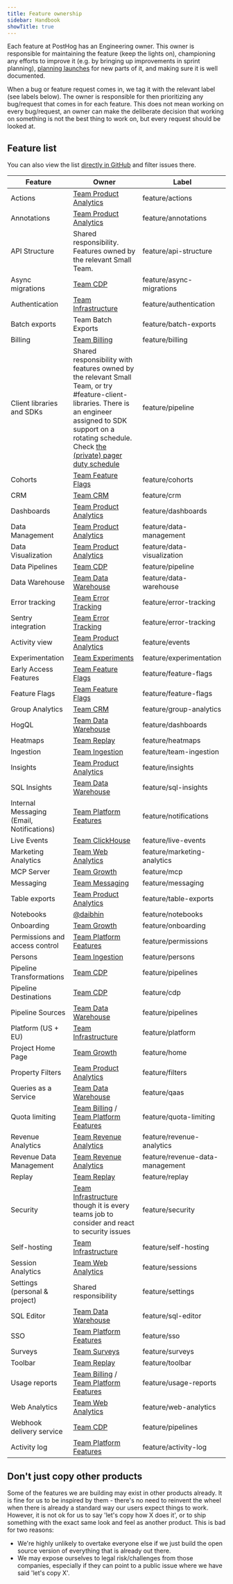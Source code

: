 ```yaml
---
title: Feature ownership
sidebar: Handbook
showTitle: true
---
```


Each feature at PostHog has an Engineering owner. This owner is responsible for maintaining the feature (keep the lights on), championing any efforts to improve it (e.g. by bringing up improvements in sprint planning), [planning launches](/handbook/words-and-pictures/product-announcements) for new parts of it, and making sure it is well documented.

When a bug or feature request comes in, we tag it with the relevant label (see labels below). The owner is responsible for then prioritizing any bug/request that comes in for each feature. This does not mean working on every bug/request, an owner can make the deliberate decision that working on something is not the best thing to work on, but every request should be looked at.


## Feature list

You can also view the list [directly in GitHub](https://github.com/PostHog/posthog/labels?q=feature%2F) and filter issues there.

| Feature |  Owner  |  Label  |
|---|---|---|
| Actions | [Team Product Analytics][Team Product Analytics]  | <span class="lemon-tag gh-tag">feature/actions</span> |
| Annotations | [Team Product Analytics][Team Product Analytics]  | <span class="lemon-tag gh-tag">feature/annotations</span> |
| API Structure | Shared responsibility. Features owned by the relevant Small Team. | <span class="lemon-tag gh-tag">feature/api-structure</span> |
| Async migrations | [Team CDP][Team CDP]  | <span class="lemon-tag gh-tag">feature/async-migrations</span> |
| Authentication | [Team Infrastructure][Team Infrastructure]  | <span class="lemon-tag gh-tag">feature/authentication</span> |
| Batch exports | Team Batch Exports | <span class="lemon-tag gh-tag">feature/batch-exports</span> |
| Billing | [Team Billing][Team Billing]  |  <span class="lemon-tag gh-tag">feature/billing</span> |
| Client libraries and SDKs | Shared responsibility with features owned by the relevant Small Team, or try #feature-client-libraries. There is an engineer assigned to SDK support on a rotating schedule. Check [the (private) pager duty schedule](https://posthog.pagerduty.com/schedules#P7B7NTR)  | <span class="lemon-tag gh-tag">feature/pipeline</span> |
| Cohorts | [Team Feature Flags][Team Feature Flags]  |  <span class="lemon-tag gh-tag">feature/cohorts</span>  |
| CRM | [Team CRM][Team CRM]  |  <span class="lemon-tag gh-tag">feature/crm</span>  |
| Dashboards | [Team Product Analytics][Team Product Analytics]  |  <span class="lemon-tag gh-tag">feature/dashboards</span> |
| Data Management | [Team Product Analytics][Team Product Analytics]  | <span class="lemon-tag gh-tag">feature/data-management</span>  |
| Data Visualization | [Team Product Analytics][Team Product Analytics]  | <span class="lemon-tag gh-tag">feature/data-visualization</span>  |
| Data Pipelines | [Team CDP][Team CDP] | <span class="lemon-tag gh-tag">feature/pipeline</span> |
| Data Warehouse | [Team Data Warehouse][Team Data Warehouse]  | <span class="lemon-tag gh-tag">feature/data-warehouse</span> |
| Error tracking | [Team Error Tracking](/teams/error-tracking)  |  <span class="lemon-tag gh-tag">feature/error-tracking</span>  |
| Sentry integration | [Team Error Tracking](/teams/error-tracking)  |  <span class="lemon-tag gh-tag">feature/error-tracking</span>  |
| Activity view | [Team Product Analytics][Team Product Analytics]  |  <span class="lemon-tag gh-tag">feature/events</span>  |
| Experimentation | [Team Experiments](/teams/experiments) |  <span class="lemon-tag gh-tag">feature/experimentation</span> |
| Early Access Features | [Team Feature Flags][Team Feature Flags] | <span class="lemon-tag gh-tag">feature/feature-flags</span> |
| Feature Flags | [Team Feature Flags][Team Feature Flags]  |  <span class="lemon-tag gh-tag">feature/feature-flags</span> |
| Group Analytics | [Team CRM][Team CRM]  |  <span class="lemon-tag gh-tag">feature/group-analytics</span> |
| HogQL | [Team Data Warehouse][Team Data Warehouse]  |  <span class="lemon-tag gh-tag">feature/dashboards</span> |
| Heatmaps | [Team Replay][Team Replay] | <span class="lemon-tag gh-tag">feature/heatmaps</span> |
| Ingestion | [Team Ingestion][Team Ingestion]  | <span class="lemon-tag gh-tag">feature/team-ingestion</span> |
| Insights | [Team Product Analytics][Team Product Analytics]  | <span class="lemon-tag gh-tag">feature/insights</span>  |
| SQL Insights | [Team Data Warehouse][Team Data Warehouse]  |  <span class="lemon-tag gh-tag">feature/sql-insights</span> |
| Internal Messaging (Email, Notifications) | [Team Platform Features][Team Platform Features]  | <span class="lemon-tag gh-tag">feature/notifications</span>  |
| Live Events | [Team ClickHouse][Team ClickHouse]  | <span class="lemon-tag gh-tag">feature/live-events</span>  |
| Marketing Analytics | [Team Web Analytics][Team Web Analytics]  |  <span class="lemon-tag gh-tag">feature/marketing-analytics</span> |
| MCP Server | [Team Growth][Team Growth]  | <span class="lemon-tag gh-tag">feature/mcp</span>  |
| Messaging | [Team Messaging][Team Messaging]  | <span class="lemon-tag gh-tag">feature/messaging</span>  |
| Table exports | [Team Product Analytics][Team Product Analytics]  |  <span class="lemon-tag gh-tag">feature/table-exports</span> |
| Notebooks | [@daibhin][@daibhin]  |  <span class="lemon-tag gh-tag">feature/notebooks</span> |
| Onboarding | [Team Growth][Team Growth]  | <span class="lemon-tag gh-tag">feature/onboarding</span>  |
| Permissions and access control | [Team Platform Features][Team Platform Features]  | <span class="lemon-tag gh-tag">feature/permissions</span>  |
| Persons | [Team Ingestion][Team Ingestion]  | <span class="lemon-tag gh-tag">feature/persons</span>  |
| Pipeline Transformations | [Team CDP][Team CDP] | <span class="lemon-tag gh-tag">feature/pipelines</span> |
| Pipeline Destinations | [Team CDP][Team CDP] | <span class="lemon-tag gh-tag">feature/cdp</span> |
| Pipeline Sources | [Team Data Warehouse][Team Data Warehouse] | <span class="lemon-tag gh-tag">feature/pipelines</span> |
| Platform (US + EU) | [Team Infrastructure][Team Infrastructure] | <span class="lemon-tag gh-tag">feature/platform</span>  |
| Project Home Page | [Team Growth][Team Growth]  | <span class="lemon-tag gh-tag">feature/home</span> |
| Property Filters | [Team Product Analytics][Team Product Analytics]  | <span class="lemon-tag gh-tag">feature/filters</span>  |
| Queries as a Service | [Team Data Warehouse][Team Data Warehouse]  | <span class="lemon-tag gh-tag">feature/qaas</span>  |
| Quota limiting | [Team Billing][Team Billing] / [Team Platform Features][Team Platform Features]  | <span class="lemon-tag gh-tag">feature/quota-limiting</span>  |
| Revenue Analytics | [Team Revenue Analytics][Team Revenue Analytics] | <span class="lemon-tag gh-tag">feature/revenue-analytics</span>  |
| Revenue Data Management | [Team Revenue Analytics][Team Revenue Analytics] | <span class="lemon-tag gh-tag">feature/revenue-data-management</span>  |
| Replay | [Team Replay][Team Replay]  |  <span class="lemon-tag gh-tag">feature/replay</span> |
| Security | [Team Infrastructure][Team Infrastructure] though it is every teams job to consider and react to security issues |  <span class="lemon-tag gh-tag">feature/security</span> |
| Self-hosting | [Team Infrastructure][Team Infrastructure]  |  <span class="lemon-tag gh-tag">feature/self-hosting</span> |
| Session Analytics | [Team Web Analytics][Team Web Analytics]  |  <span class="lemon-tag gh-tag">feature/sessions</span> |
| Settings (personal & project) | Shared responsibility |  <span class="lemon-tag gh-tag">feature/settings</span> |
| SQL Editor | [Team Data Warehouse][Team Data Warehouse]  | <span class="lemon-tag gh-tag">feature/sql-editor</span> |
| SSO | [Team Platform Features][Team Platform Features]  | <span class="lemon-tag gh-tag">feature/sso</span>  |
| Surveys | [Team Surveys][Team Surveys] | <span class="lemon-tag gh-tag">feature/surveys</span> |
| Toolbar | [Team Replay][Team Replay]  | <span class="lemon-tag gh-tag">feature/toolbar</span>  |
| Usage reports | [Team Billing][Team Billing] / [Team Platform Features][Team Platform Features] | <span class="lemon-tag gh-tag">feature/usage-reports</span>  |
| Web Analytics  | [Team Web Analytics][Team Web Analytics]  | <span class="lemon-tag gh-tag">feature/web-analytics</span>  |
| Webhook delivery service | [Team CDP][Team CDP] | <span class="lemon-tag gh-tag">feature/pipelines</span> |
| Activity log | [Team Platform Features][Team Platform Features] | <span class="lemon-tag gh-tag">feature/activity-log</span> |

## Don't just copy other products
Some of the features we are building may exist in other products already. It is fine for us to be inspired by them - there's no need to reinvent the wheel when there is already a standard way our users expect things to work. However, it is not ok for us to say 'let's copy how X does it', or to ship something with the exact same look and feel as another product. This is bad for two reasons:

- We're highly unlikely to overtake everyone else if we just build the open source version of everything that is already out there.
- We may expose ourselves to legal risk/challenges from those companies, especially if they can point to a public issue where we have said 'let's copy X'.

[@benjackwhite]: https://github.com/benjackwhite
[@EDsCODE]: https://github.com/EDsCODE
[@mariusandra]: https://github.com/mariusandra
[@neilkakkar]: https://github.com/neilkakkar
[@pauldambra]: https://github.com/pauldambra
[@Twixes]: https://github.com/Twixes
[@daibhin]: https://github.com/daibhin
[@timgl]: https://github.com/timgl
[Team CDP]: /teams/cdp
[Team ClickHouse]: /teams/clickhouse
[Team CRM]: /teams/crm
[Team Data Warehouse]: /teams/data-warehouse
[Team Billing]: /teams/billing
[Team Platform Features]: /teams/platform-features
[Team Feature Flags]: /teams/feature-flags
[Team Growth]: /teams/growth
[Team Infrastructure]: /teams/infrastructure
[Team Ingestion]: /teams/ingestion
[Team Product Analytics]: /teams/product-analytics
[Team Replay]: /teams/replay
[Team Revenue Analytics]: /teams/revenue-analytics
[Team Web Analytics]: /teams/web-analytics
[Team Surveys]: /teams/surveys
[Team Messaging]: /teams/messaging
